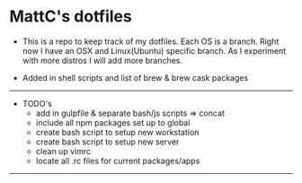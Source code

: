 # MattC's dotfiles  

* This is a repo to keep track of my dotfiles.  Each OS is a branch.  Right now I have an OSX and Linux(Ubuntu) specific branch.  As I experiment with more distros I will add more branches.  
  
* Added in shell scripts and list of brew & brew cask packages  
---  

* TODO's  
    * add in gulpfile & separate bash/js scripts => concat  
    * include all npm packages set up to global  
    * create bash script to setup new workstation  
    * create bash script to setup new server  
    * clean up vimrc  
    * locate all .rc files for current packages/apps  

---  
